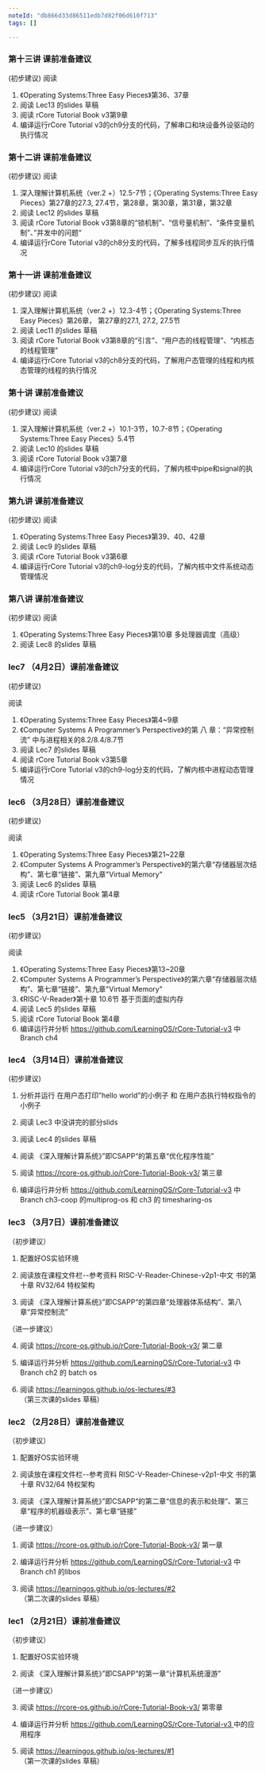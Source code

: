 ```yaml
---
noteId: "db866d33d86511edb7d82f06d610f713"
tags: []

---
```


### 第十三讲 课前准备建议
(初步建议)
阅读
1. 《Operating Systems:Three Easy Pieces》第36、37章
2. 阅读 Lec13 的slides 草稿
3. 阅读 rCore Tutorial Book v3第9章
4. 编译运行rCore Tutorial v3的ch9分支的代码，了解串口和块设备外设驱动的执行情况

### 第十二讲 课前准备建议
(初步建议)
阅读
1. 深入理解计算机系统（ver.2 +）12.5-7节；《Operating Systems:Three Easy Pieces》第27章的27.3, 27.4节，第28章，第30章，第31章，第32章
2. 阅读 Lec12 的slides 草稿
3. 阅读 rCore Tutorial Book v3第8章的“锁机制”、“信号量机制”、“条件变量机制”、”并发中的问题“
4. 编译运行rCore Tutorial v3的ch8分支的代码，了解多线程同步互斥的执行情况

### 第十一讲 课前准备建议
(初步建议)
阅读
1. 深入理解计算机系统（ver.2 +）12.3-4节；《Operating Systems:Three Easy Pieces》第26章， 第27章的27.1, 27.2, 27.5节
2. 阅读 Lec11 的slides 草稿
3. 阅读 rCore Tutorial Book v3第8章的“引言”、“用户态的线程管理”、“内核态的线程管理”
4. 编译运行rCore Tutorial v3的ch8分支的代码，了解用户态管理的线程和内核态管理的线程的执行情况

### 第十讲 课前准备建议
(初步建议)
阅读
1. 深入理解计算机系统（ver.2 +）10.1-3节，10.7-8节；《Operating Systems:Three Easy Pieces》5.4节
1. 阅读 Lec10 的slides 草稿
2. 阅读 rCore Tutorial Book v3第7章
3. 编译运行rCore Tutorial v3的ch7分支的代码，了解内核中pipe和signal的执行情况

### 第九讲 课前准备建议
(初步建议)
阅读
1. 《Operating Systems:Three Easy Pieces》第39、40、42章
2. 阅读 Lec9 的slides 草稿
3. 阅读 rCore Tutorial Book v3第6章
4. 编译运行rCore Tutorial v3的ch9-log分支的代码，了解内核中文件系统动态管理情况

### 第八讲 课前准备建议
(初步建议)
阅读
1. 《Operating Systems:Three Easy Pieces》第10章 多处理器调度（高级）
2. 阅读 Lec8 的slides 草稿

### lec7 （4月2日）课前准备建议
(初步建议)

阅读
1. 《Operating Systems:Three Easy Pieces》第4~9章
2. 《Computer Systems A Programmer’s Perspective》的第 八 章：“异常控制流” 中与进程相关的8.2/8.4/8.7节
3. 阅读 Lec7 的slides 草稿
4. 阅读 rCore Tutorial Book v3第5章
5. 编译运行rCore Tutorial v3的ch9-log分支的代码，了解内核中进程动态管理情况

### lec6 （3月28日）课前准备建议

(初步建议)

阅读
1. 《Operating Systems:Three Easy Pieces》第21~22章
2. 《Computer Systems A Programmer’s Perspective》的第六章“存储器层次结构”、第七章“链接”、第九章"Virtual Memory"
3. 阅读 Lec6 的slides 草稿
4. 阅读 rCore Tutorial Book 第4章


### lec5 （3月21日）课前准备建议

(初步建议)

阅读
1. 《Operating Systems:Three Easy Pieces》第13~20章
2. 《Computer Systems A Programmer’s Perspective》的第六章“存储器层次结构”、第七章“链接”、第九章"Virtual Memory"
3. 《RISC-V-Reader》第十章 10.6节 基于页面的虚拟内存
4. 阅读 Lec5 的slides 草稿
5. 阅读 rCore Tutorial Book 第4章
6. 编译运行并分析 https://github.com/LearningOS/rCore-Tutorial-v3 中 Branch ch4
   

### lec4 （3月14日）课前准备建议

(初步建议)

1.  分析并运行 在用户态打印”hello world”的小例子  和  在用户态执行特权指令的小例子 

2. 阅读 Lec3 中没讲完的部分slids

3. 阅读 Lec4 的slides 草稿

4. 阅读 《深入理解计算系统》”即CSAPP“的第五章“优化程序性能”

5. 阅读 https://rcore-os.github.io/rCore-Tutorial-Book-v3/  第三章

6. 编译运行并分析 https://github.com/LearningOS/rCore-Tutorial-v3 中 Branch ch3-coop 的multiprog-os 和 ch3 的 timesharing-os
 
### lec3 （3月7日）课前准备建议

（初步建议）

1.  配置好OS实验环境

2. 阅读放在课程文件栏--参考资料 RISC-V-Reader-Chinese-v2p1-中文 书的第十章 RV32/64 特权架构

3. 阅读 《深入理解计算系统》”即CSAPP“的第四章“处理器体系结构”、第八章“异常控制流”

（进一步建议）

4. 阅读 https://rcore-os.github.io/rCore-Tutorial-Book-v3/  第二章

5. 编译运行并分析 https://github.com/LearningOS/rCore-Tutorial-v3 中 Branch  ch2 的 batch os

6. 阅读 https://learningos.github.io/os-lectures/#3 （第三次课的slides 草稿）

### lec2 （2月28日）课前准备建议

（初步建议）

1.  配置好OS实验环境

2. 阅读放在课程文件栏--参考资料 RISC-V-Reader-Chinese-v2p1-中文 书的第十章 RV32/64 特权架构

3. 阅读 《深入理解计算系统》”即CSAPP“的第二章“信息的表示和处理”、第三章“程序的机器级表示”、第七章“链接”

（进一步建议）

1. 阅读 https://rcore-os.github.io/rCore-Tutorial-Book-v3/  第一章

2. 编译运行并分析 https://github.com/LearningOS/rCore-Tutorial-v3 中 Branch ch1 的libos

3. 阅读 https://learningos.github.io/os-lectures/#2 （第二次课的slides 草稿）

### lec1 （2月21日）课前准备建议

（初步建议）

1.  配置好OS实验环境

2. 阅读 《深入理解计算系统》”即CSAPP“的第一章“计算机系统漫游”

（进一步建议）

3. 阅读 https://rcore-os.github.io/rCore-Tutorial-Book-v3/  第零章

4. 编译运行并分析 [https://github.com/LearningOS/rCore-Tutorial-v3 ](https://github.com/chyyuu/xv6-lab-2021)中的应用程序

5. 阅读 https://learningos.github.io/os-lectures/#1 （第一次课的slides 草稿）